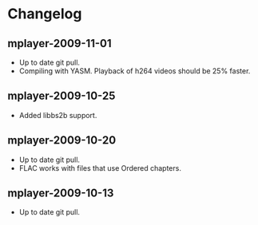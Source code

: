 # Changelog #

## mplayer-2009-11-01 ##
  * Up to date git pull.
  * Compiling with YASM. Playback of h264 videos should be 25% faster.

## mplayer-2009-10-25 ##
  * Added libbs2b support.

## mplayer-2009-10-20 ##
  * Up to date git pull.
  * FLAC works with files that use Ordered chapters.

## mplayer-2009-10-13 ##
  * Up to date git pull.